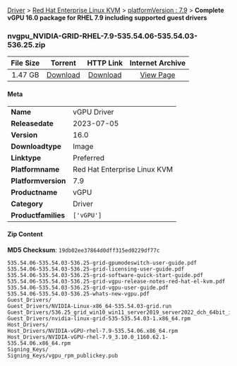
[Driver](/README.md)  >  [Red Hat Enterprise Linux KVM](/index/Driver/Red_Hat_Enterprise_Linux_KVM.md)  >  [platformVersion : 7.9](/index/Driver/Red_Hat_Enterprise_Linux_KVM/7.9.md)  >  **Complete vGPU 16.0 package for RHEL 7.9 including supported guest drivers**


### nvgpu_NVIDIA-GRID-RHEL-7.9-535.54.06-535.54.03-536.25.zip

| **File Size** | **Torrent**  | **HTTP Link** | **Internet Archive** |
|:-------------:|:------------:|:-------------:|:--------------------:|
| 1.47 GB |  [Download](https://archive.org/download/nvgpu_NVIDIA-GRID-RHEL-7.9-535.54.06-535.54.03-536.25.zip/nvgpu_NVIDIA-GRID-RHEL-7.9-535.54.06-535.54.03-536.25.zip_archive.torrent)       | [Download](https://archive.org/compress/nvgpu_NVIDIA-GRID-RHEL-7.9-535.54.06-535.54.03-536.25.zip) | [View Page](https://archive.org/details/nvgpu_NVIDIA-GRID-RHEL-7.9-535.54.06-535.54.03-536.25.zip)       |

#### Meta

<table>
<tr><td><strong>Name</strong></td><td>vGPU Driver</td></tr>
<tr><td><strong>Releasedate</strong></td><td>2023-07-05</td></tr>
<tr><td><strong>Version</strong></td><td>16.0</td></tr>
<tr><td><strong>Downloadtype</strong></td><td>Image</td></tr>
<tr><td><strong>Linktype</strong></td><td>Preferred</td></tr>
<tr><td><strong>Platformname</strong></td><td>Red Hat Enterprise Linux KVM</td></tr>
<tr><td><strong>Platformversion</strong></td><td>7.9</td></tr>
<tr><td><strong>Productname</strong></td><td>vGPU</td></tr>
<tr><td><strong>Category</strong></td><td>Driver</td></tr>
<tr><td><strong>Productfamilies</strong></td><td><code>['vGPU']</code></td></tr>
</table>

#### Zip Content

**MD5 Checksum**: `19db02ee37864d0dff315ed0229df77c`

```text
535.54.06-535.54.03-536.25-grid-gpumodeswitch-user-guide.pdf
535.54.06-535.54.03-536.25-grid-licensing-user-guide.pdf
535.54.06-535.54.03-536.25-grid-software-quick-start-guide.pdf
535.54.06-535.54.03-536.25-grid-vgpu-release-notes-red-hat-el-kvm.pdf
535.54.06-535.54.03-536.25-grid-vgpu-user-guide.pdf
535.54.06-535.54.03-536.25-whats-new-vgpu.pdf
Guest_Drivers/
Guest_Drivers/NVIDIA-Linux-x86_64-535.54.03-grid.run
Guest_Drivers/536.25_grid_win10_win11_server2019_server2022_dch_64bit_international.exe
Guest_Drivers/nvidia-linux-grid-535-535.54.03-1.x86_64.rpm
Host_Drivers/
Host_Drivers/NVIDIA-vGPU-rhel-7.9-535.54.06.x86_64.rpm
Host_Drivers/NVIDIA-vGPU-rhel-7.9_3.10.0_1160.62.1-535.54.06.x86_64.rpm
Signing_Keys/
Signing_Keys/vgpu_rpm_publickey.pub
```